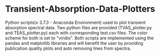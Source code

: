 # Transient-Absorption-Data-Plotters
Python scripts(v 3.7.3 - Anaconda Environment) used to plot transient absorption spectral data. Two python files are provided (TVAS_plotter.py and TEAS_plotter.py) each with corresponding test.csv files. The color scheme for both is set to "viridis". Both scripts are implemented using the pandas and matplotlib libraries and will benefit the user by providing publication quality plots and auto removing lines from spectra.
